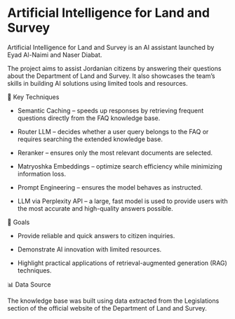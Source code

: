 # Artificial Intelligence for Land and Survey

Artificial Intelligence for Land and Survey is an AI assistant launched by Eyad Al-Naimi and Naser Diabat.

The project aims to assist Jordanian citizens by answering their questions about the Department of Land and Survey. It also showcases the team’s skills in building AI solutions using limited tools and resources.

🔑 Key Techniques

- Semantic Caching – speeds up responses by retrieving frequent questions directly from the FAQ knowledge base.

- Router LLM – decides whether a user query belongs to the FAQ or requires searching the extended knowledge base.

- Reranker – ensures only the most relevant documents are selected.

- Matryoshka Embeddings – optimize search efficiency while minimizing information loss.

- Prompt Engineering – ensures the model behaves as instructed.

- LLM via Perplexity API – a large, fast model is used to provide users with the most accurate and high-quality answers possible.

🎯 Goals

- Provide reliable and quick answers to citizen inquiries.

- Demonstrate AI innovation with limited resources.

- Highlight practical applications of retrieval-augmented generation (RAG) techniques.

📊 Data Source

The knowledge base was built using data extracted from the Legislations section of the official website of the Department of Land and Survey.
